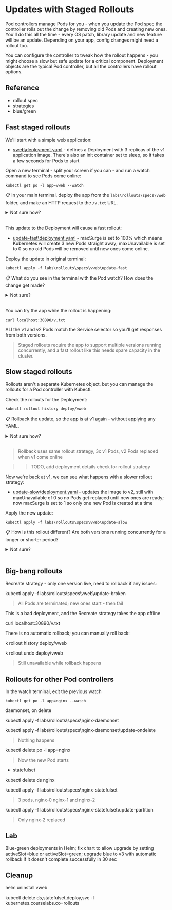 # Updates with Staged Rollouts

Pod controllers manage Pods for you - when you update the Pod spec the controller rolls out the change by removing old Pods and creating new ones. You'll do this all the time - every OS patch, library update and new feature will be an update. Depending on your app, config changes might need a rollout too.

You can configure the controller to tweak how the rollout happens - you might choose a slow but safe update for a critical component. Deployment objects are the typical Pod controller, but all the controllers have rollout options.

## Reference 

- rollout spec
- strategies
- blue/green

## Fast staged rollouts

We'll start with a simple web application:

- [vweb\deployment.yaml](.\specs\vweb\deployment.yaml) - defines a Deployment with 3 replicas of the v1 application image. There's also an init container set to sleep, so it takes a few seconds for Pods to start

Open a new terminal - split your screen if you can - and run a watch command to see Pods come online:

```
kubectl get po -l app=vweb --watch
```

📋 In your main terminal, deploy the app from the `labs\rollouts\specs\vweb` folder, and make an HTTP request to the `/v.txt` URL.

<details>
  <summary>Not sure how?</summary>

Create the resources:

```
kubectl apply -f labs\rollouts\specs\vweb
```

Check the Services and you'll see there's a NodePort listening on port 30890:

```
kubectl get svc 

curl localhost:30890/v.txt
```

</details><br/>

This update to the Deployment will cause a fast rollout:

- [update-fast\deployment.yaml](.\specs\vweb\update-fast\deployment.yaml) - maxSurge is set to 100% which means Kubernetes will create 3 new Pods straight away; maxUnavailable is set to 0 so no old Pods will be removed until new ones come online.

Deploy the update in original terminal:

```
kubectl apply -f labs\rollouts\specs\vweb\update-fast
```

📋 What do you see in the terminal with the Pod watch? How does the change get made?

<details>
  <summary>Not sure?</summary>

You can see the update happening in the ReplicaSets:

```
kubectl get rs -l app=vweb
```

3 new Pods are created straight away - a new ReplicaSet is created with the v2 spec and desired count of 3.

The three existing Pods remain until new Pods are ready, then they're terminated - the v1 ReplicaSet is gradually scaled down to 0.

</details><br/>

You can try the app while the rollout is happening:

```
curl localhost:30890/v.txt
```

ALl the v1 and v2 Pods match the Service selector so you'll get responses from both versions.

> Staged rollouts require the app to support multiple versions running concurrently, and a fast rollout like this needs spare capacity in the cluster.


## Slow staged rollouts

Rollouts aren't a separate Kubernetes object, but you can manage the rollouts for a Pod controller with Kubectl.

Check the rollouts for the Deployment:

```
kubectl rollout history deploy/vweb
```

📋 Rollback the update, so the app is at v1 again - without applying any YAML.

<details>
  <summary>Not sure how?</summary>

The rollout command has several subcommands:

```
kubectl rollout --help
```

Use `undo` to roll back to the previous Pod spec:

```
kubectl rollout undo deploy/vweb
```

</details><br/>

> Rollback uses same rollout strategy, 3x v1 Pods, v2 Pods replaced when v1 come online

>> TODO, add deployment details check for rollout strategy

Now we're back at v1, we can see what happens with a slower rollout strategy:

- [update-slow\deployment.yaml](.\specs\vweb\update-slow\deployment.yaml) - updates the image to v2, still with maxUnavailable of 0 so no Pods get replaced until new ones are ready; now maxSurge is set to 1 so only one new Pod is created at a time

Apply the new update:

```
kubectl apply -f labs\rollouts\specs\vweb\update-slow
```


📋 How is this rollout different? Are both versions running concurrently for a longer or shorter period?

<details>
  <summary>Not sure?</summary>

> Updates 1 Pod at a time, still multiple concurrent versions


</details><br/>


## Big-bang rollouts

Recreate strategy - only one version live, need to rollback if any issues:


kubectl apply -f labs\rollouts\specs\vweb\update-broken

> All Pods are terminated; new ones start - then fail

This is a bad deployment, and the Recreate strategy takes the app offline

curl localhost:30890/v.txt

There is no automatic rollback; you can manually roll back:

k rollout history deploy/vweb

k rollout undo deploy/vweb

> Still unavailable while rollback happens

## Rollouts for other Pod controllers

In the watch terminal, exit the previous watch

```
kubectl get po -l app=nginx --watch
```

daemonset, on  delete

kubectl apply -f labs\rollouts\specs\nginx-daemonset

kubectl apply -f labs\rollouts\specs\nginx-daemonset\update-ondelete

> Nothing happens

kubectl delete po -l app=nginx

> Now the new Pod starts

 - statefulset

kubectl delete ds  nginx

kubectl apply -f labs\rollouts\specs\nginx-statefulset

> 3 pods, nginx-0 nginx-1 and nginx-2

kubectl apply -f labs\rollouts\specs\nginx-statefulset\update-partition

> Only nginx-2 replaced


## Lab

Blue-green deployments in Helm; fix chart to allow upgrade by setting activeSlot=blue or activeSlot=green; upgrade blue to v3 with automatic rollback if it doesn't complete successfully in 30 sec

## Cleanup


helm uninstall vweb

kubectl delete ds,statefulset,deploy,svc -l kubernetes.courselabs.co=rollouts
